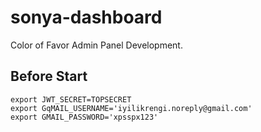 # sonya-dashboard

Color of Favor Admin Panel Development.

## Before Start

    export JWT_SECRET=TOPSECRET
    export GqMAIL_USERNAME='iyilikrengi.noreply@gmail.com'
    export GMAIL_PASSWORD='xpsspx123'
